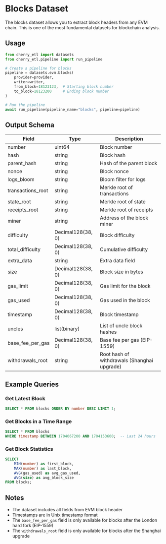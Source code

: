 # Blocks Dataset

The blocks dataset allows you to extract block headers from any EVM chain. This is one of the most fundamental datasets for blockchain analysis.

## Usage

```python
from cherry_etl import datasets
from cherry_etl.pipeline import run_pipeline

# Create a pipeline for blocks
pipeline = datasets.evm.blocks(
    provider=provider,
    writer=writer,
    from_block=18123123,  # Starting block number
    to_block=18123200     # Ending block number
)

# Run the pipeline
await run_pipeline(pipeline_name="blocks", pipeline=pipeline)
```

## Output Schema

| Field | Type | Description |
|-------|------|-------------|
| number | uint64 | Block number |
| hash | string | Block hash |
| parent_hash | string | Hash of the parent block |
| nonce | string | Block nonce |
| logs_bloom | string | Bloom filter for logs |
| transactions_root | string | Merkle root of transactions |
| state_root | string | Merkle root of state |
| receipts_root | string | Merkle root of receipts |
| miner | string | Address of the block miner |
| difficulty | Decimal128(38, 0) | Block difficulty |
| total_difficulty | Decimal128(38, 0) | Cumulative difficulty |
| extra_data | string | Extra data field |
| size | Decimal128(38, 0) | Block size in bytes |
| gas_limit | Decimal128(38, 0) | Gas limit for the block |
| gas_used | Decimal128(38, 0) | Gas used in the block |
| timestamp | Decimal128(38, 0) | Block timestamp |
| uncles | list(binary) | List of uncle block hashes |
| base_fee_per_gas | Decimal128(38, 0) | Base fee per gas (EIP-1559) |
| withdrawals_root | string | Root hash of withdrawals (Shanghai upgrade) |

## Example Queries

### Get Latest Block

```sql
SELECT * FROM blocks ORDER BY number DESC LIMIT 1;
```

### Get Blocks in a Time Range

```sql
SELECT * FROM blocks 
WHERE timestamp BETWEEN 1704067200 AND 1704153600;  -- Last 24 hours
```

### Get Block Statistics

```sql
SELECT 
    MIN(number) as first_block,
    MAX(number) as last_block,
    AVG(gas_used) as avg_gas_used,
    AVG(size) as avg_block_size
FROM blocks;
```

## Notes

- The dataset includes all fields from EVM block header
- Timestamps are in Unix timestamp format
- The `base_fee_per_gas` field is only available for blocks after the London hard fork (EIP-1559)
- The `withdrawals_root` field is only available for blocks after the Shanghai upgrade
